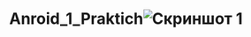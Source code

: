 # Anroid_1_Praktich![Скриншот 1](https://user-images.githubusercontent.com/115313324/202048972-790657bb-5c48-426d-9342-bf136fc6b557.PNG)
